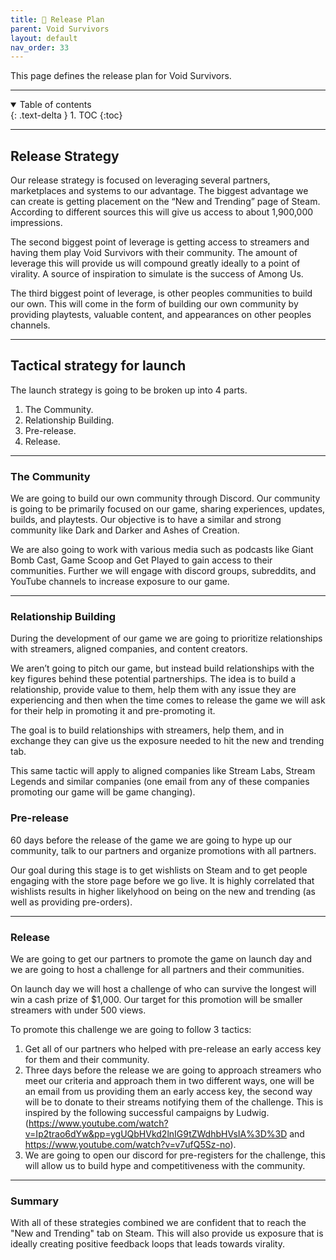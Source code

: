 ```yaml
---
title: 🚀 Release Plan
parent: Void Survivors
layout: default
nav_order: 33
---
```


This page defines the release plan for Void Survivors.

----

<details open markdown="block">
  <summary>
    Table of contents
  </summary>
  {: .text-delta }
1. TOC
{:toc}
</details>

----

## Release Strategy

Our release strategy is focused on leveraging several partners, marketplaces and systems to our advantage. The biggest advantage we can create is getting placement on the “New and Trending” page of Steam. According to different sources this will give us access to about 1,900,000 impressions. 

The second biggest point of leverage is getting access to streamers and having them play Void Survivors with their community. The amount of leverage this will provide us will compound greatly ideally to a point of virality. A source of inspiration to simulate is the success of Among Us.

The third biggest point of leverage, is other peoples communities to build our own. This will come in the form of building our own community by providing playtests, valuable content, and appearances on other peoples channels. 

----

## Tactical strategy for launch

The launch strategy is going to be broken up into 4 parts.

1. The Community.
2. Relationship Building.
3. Pre-release.
4. Release.

----

### The Community 

We are going to build our own community through Discord. Our community is going to be primarily focused on our game, sharing experiences, updates, builds, and playtests. Our objective is to have a similar and strong community like Dark and Darker and Ashes of Creation. 

We are also going to work with various media such as podcasts like Giant Bomb Cast, Game Scoop and Get Played to gain access to their communities. Further we will engage with discord groups, subreddits, and YouTube channels to increase exposure to our game. 

----

### Relationship Building 

During the development of our game we are going to prioritize relationships with streamers, aligned companies, and content creators. 

We aren’t going to pitch our game, but instead build relationships with the key figures behind these potential partnerships. The idea is to build a relationship, provide value to them, help them with any issue they are experiencing and then when the time comes to release the game we will ask for their help in promoting it and pre-promoting it. 

The goal is to build relationships with streamers, help them, and in exchange they can give us the exposure needed to hit the new and trending tab. 

This same tactic will apply to aligned companies like Stream Labs, Stream Legends and similar companies (one email from any of these companies promoting our game will be game changing). 

### Pre-release 

60 days before the release of the game we are going to hype up our community, talk to our partners and organize promotions with all partners. 

Our goal during this stage is to get wishlists on Steam and to get people engaging with the store page before we go live. It is highly correlated that wishlists results in higher likelyhood on being on the new and trending (as well as providing pre-orders). 

----

### Release

We are going to get our partners to promote the game on launch day and we are going to host a challenge for all partners and their communities. 

On launch day we will host a challenge of who can survive the longest will win a cash prize of $1,000. Our target for this promotion will be smaller streamers with under 500 views. 

To promote this challenge we are going to follow 3 tactics: 

1. Get all of our partners who helped with pre-release an early access key for them and their community. 
2. Three days before the release we are going to approach streamers who meet our criteria and approach them in two different ways, one will be an email from us providing them an early access key, the second way will be to donate to their streams notifying them of the challenge. This is inspired by the following successful campaigns by Ludwig. (https://www.youtube.com/watch?v=Ip2trao6dYw&pp=ygUQbHVkd2lnIG9tZWdhbHVsIA%3D%3D and https://www.youtube.com/watch?v=v7ufQ5Sz-no).
3. We are going to open our discord for pre-registers for the challenge, this will allow us to build hype and competitiveness with the community. 

----

### Summary

With all of these strategies combined we are confident that to reach the "New and Trending" tab on Steam. This will also provide us exposure that is ideally creating positive feedback loops that leads towards virality.